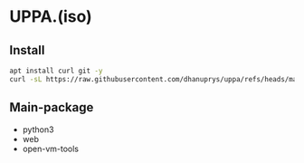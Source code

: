 # UPPA.(iso)

## Install
```bash
apt install curl git -y
curl -sL https://raw.githubusercontent.com/dhanuprys/uppa/refs/heads/main/catch.sh | bash
```

## Main-package
- python3
- web
- open-vm-tools